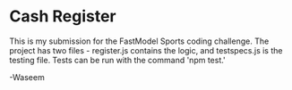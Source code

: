 # Cash Register
This is my submission for the FastModel Sports coding challenge.  The project has two files - register.js contains the logic, and testspecs.js is the testing file.  Tests can be run with the command 'npm test.'

-Waseem
